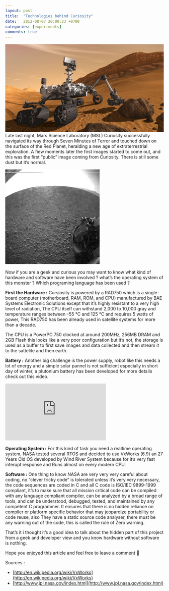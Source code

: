 ```yaml
---
layout: post
title:  "Technologies behind Curiosity"
date:   2012-08-07 20:00:23 +0700
categories: [experiments]
comments: true
---
```


![](/static/img/upload/technologies-behind-curiosity/robot.jpg)   
Late last night, Mars Science Laboratory (MSL) Curiosity successfully navigated its way through Seven Minutes of Terror and touched down on the surface of the Red Planet, heralding a new age of extraterrestrial exploration.
 A fiew moments later the first images started to come out, and this was the first “public” image
coming from Curiosity.  There is still some dust but it’s normal.

![](/static/img/upload/technologies-behind-curiosity/first_shot.jpg)

Now if you are a geek and curious you may want to know what kind of hardware and software have been involved ? what’s the operating system of this monster ? Which programing language has been used ?

**First the Hardware :** Cursiosity is powered by a RAD750 which is a single-board computer (motherboard, RAM, ROM, and CPU)  manufactured by BAE Systems Electronic Solutions except that it’s highly resistant to a very high level of radiation,  The CPU itself can withstand 2,000 to 10,000 gray and temperature ranges between –55 °C and 125 °C and requires 5 watts of power, This RAD750 has been already used in satellite systems for more than a decade.

The CPU is a PowerPC 750 clocked at around 200MHz,  256MB DRAM and 2GB Flash this looks like a very poor configuration but it’s not, the storage is used as a buffer to first save images and data collected and then stream it to the sattelite and then earth.

**Battery :** Another big challenge is the power supply, robot like this needs a lot of energy and a simple solar pannel is not sufficient especially in short day of winter, a plutonium battery has been developed for more details check out this video.

<iframe width="320" height="180" src="https://www.youtube.com/embed/1JOPW8aAcgE" frameborder="0" allow="accelerometer; autoplay; encrypted-media; gyroscope; picture-in-picture" allowfullscreen></iframe>

**Operating System :** For this kind of task you need a realtime operating system, NASA tested several RTOS and decided to use VxWorks (6.9) an 27 Years Old OS developed by Wind River System because for it’s very fast interupt response and Runs almost on every modern CPU.

**Software :**  One thing to know NASA are very very very careful about coding, no “clever tricky code” is tolerated unless it’s very very necessary, the code sequences are coded in C and all C code is ISO/IEC 9899-1999 compliant, it’s to make sure that all mission critical code can be compiled with any language compliant compiler, can be analyzed by a broad range of tools, and can be understood, debugged, tested, and maintained by any competent C programmer. It ensures that there is no hidden reliance on compiler or platform specific behavior that may jeopardize portability or code reuse, also They have a static source code  analyser, there must be any warning out of the code, this is called the rule of Zero warning.

That’s it i thought it’s a good idea to talk about the hidden part of this project from a geek and developer view and you know hardware without software is nothing.

Hope you enjoyed this article and feel free to leave a comment 🙂

Sources :
+ [http://en.wikipedia.org/wiki/VxWorks](http://en.wikipedia.org/wiki/VxWorks)  
+ [http://www.jpl.nasa.gov/index.html](http://www.jpl.nasa.gov/index.html)

